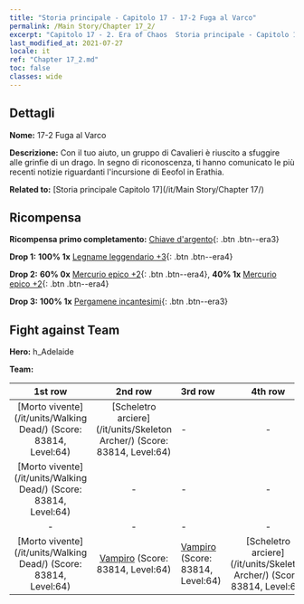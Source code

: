 ```yaml
---
title: "Storia principale - Capitolo 17 - 17-2 Fuga al Varco"
permalink: /Main Story/Chapter 17_2/
excerpt: "Capitolo 17 - 2. Era of Chaos  Storia principale - Capitolo 17_2. 17-2 Fuga al Varco"
last_modified_at: 2021-07-27
locale: it
ref: "Chapter 17_2.md"
toc: false
classes: wide
---
```


## Dettagli

 **Nome:** 17-2 Fuga al Varco

 **Descrizione:** Con il tuo aiuto, un gruppo di Cavalieri è riuscito a sfuggire alle grinfie di un drago. In segno di riconoscenza, ti hanno comunicato le più recenti notizie riguardanti l'incursione di Eeofol in Erathia.

 **Related to:** [Storia principale Capitolo 17](/it/Main Story/Chapter 17/)

## Ricompensa

 **Ricompensa primo completamento:** [Chiave d'argento](/ItemsIT/con_693/){: .btn .btn--era3}

 **Drop 1:** **100% 1x** [Legname leggendario +3](/ItemsIT/mat_55/){: .btn .btn--era4}

 **Drop 2:** **60% 0x** [Mercurio epico +2](/ItemsIT/mat_49/){: .btn .btn--era4}, **40% 1x** [Mercurio epico +2](/ItemsIT/mat_49/){: .btn .btn--era4}

 **Drop 3:** **100% 1x** [Pergamene incantesimi](/ItemsIT/con_694/){: .btn .btn--era3}


## Fight against Team
 **Hero:** h_Adelaide

 **Team:**


  | 1st row | 2nd row | 3rd row | 4th row |
  |:----:|:----:|:----|:----:|
  | [Morto vivente](/it/units/Walking Dead/) (Score: 83814, Level:64)  | [Scheletro arciere](/it/units/Skeleton Archer/) (Score: 83814, Level:64)  | - | - |
  | [Morto vivente](/it/units/Walking Dead/) (Score: 83814, Level:64)  | - | - | - |
  | - | - | - | - |
  | [Morto vivente](/it/units/Walking Dead/) (Score: 83814, Level:64)  | [Vampiro](/it/units/Vampire/) (Score: 83814, Level:64)  | [Vampiro](/it/units/Vampire/) (Score: 83814, Level:64)  | [Scheletro arciere](/it/units/Skeleton Archer/) (Score: 83814, Level:64)  |


